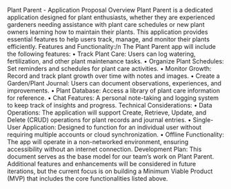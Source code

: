 Plant Parent - Application Proposal
Overview
Plant Parent is a dedicated application designed for plant enthusiasts,
whether they are experienced gardeners needing assistance with plant care schedules or new plant owners 
learning how to maintain their plants. This application provides essential features to help users track, manage, and monitor their plants efficiently.
Features and Functionality:/n
The Plant Parent app will include the following features:
  •	Track Plant Care: Users can log watering, fertilization, and other plant maintenance tasks.
  •	Organize Plant Schedules: Set reminders and schedules for plant care activities.
  •	Monitor Growth: Record and track plant growth over time with notes and images.
  •	Create a Garden/Plant Journal: Users can document observations, experiences, and improvements.
  •	Plant Database: Access a library of plant care information for reference.
  •	Chat Features: A personal note-taking and logging system to keep track of insights and progress.
Technical Considerations:
  •	Data Operations: The application will support Create, Retrieve, Update, and Delete (CRUD) operations for plant records and journal entries.
  •	Single-User Application: Designed to function for an individual user without requiring multiple accounts or cloud synchronization.
  •	Offline Functionality: The app will operate in a non-networked environment, ensuring accessibility without an internet connection.
Development Plan:
This document serves as the base model for our team’s work on Plant Parent.
Additional features and enhancements will be considered in future iterations, 
but the current focus is on building a Minimum Viable Product (MVP) that includes the core functionalities listed above.


